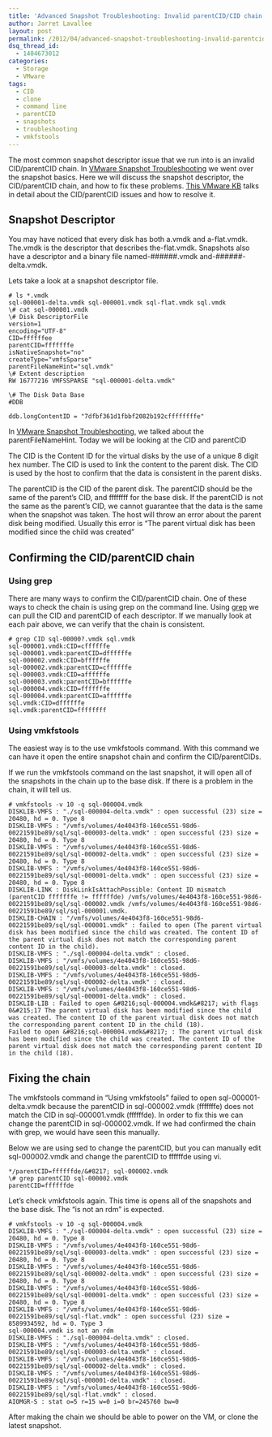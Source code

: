 ```yaml
---
title: 'Advanced Snapshot Troubleshooting: Invalid parentCID/CID chain'
author: Jarret Lavallee
layout: post
permalink: /2012/04/advanced-snapshot-troubleshooting-invalid-parentcidcid-chain/
dsq_thread_id:
  - 1404673012
categories:
  - Storage
  - VMware
tags:
  - CID
  - clone
  - command line
  - parentCID
  - snapshots
  - troubleshooting
  - vmkfstools
---
```

The most common snapshot descriptor issue that we run into is an invalid CID/parentCID chain. In <a title="VMware Snapshot Troubleshooting" href="http://virtuallyhyper.com/index.php/2012/04/vmware-snapshot-troubleshooting/" onclick="javascript:_gaq.push(['_trackEvent','outbound-article','http://virtuallyhyper.com/index.php/2012/04/vmware-snapshot-troubleshooting/']);" target="_blank">VMware Snapshot Troubleshooting</a> we went over the snapshot basics. Here we will discuss the snapshot descriptor, the CID/parentCID chain, and how to fix these problems. <a href="http://kb.vmware.com/kb/1007969" onclick="javascript:_gaq.push(['_trackEvent','outbound-article','http://kb.vmware.com/kb/1007969']);" target="_blank">This VMware KB</a> talks in detail about the CID/parentCID issues and how to resolve it.

## Snapshot Descriptor

You may have noticed that every disk has both a.vmdk and a-flat.vmdk. The.vmdk is the descriptor that describes the-flat.vmdk. Snapshots also have a descriptor and a binary file named-######.vmdk and-######-delta.vmdk.

Lets take a look at a snapshot descriptor file.

	# ls *.vmdk  
	sql-000001-delta.vmdk sql-000001.vmdk sql-flat.vmdk sql.vmdk  
	\# cat sql-000001.vmdk  
	\# Disk DescriptorFile  
	version=1  
	encoding="UTF-8"  
	CID=ffffffee  
	parentCID=fffffffe  
	isNativeSnapshot="no"  
	createType="vmfsSparse"  
	parentFileNameHint="sql.vmdk"  
	\# Extent description  
	RW 16777216 VMFSSPARSE "sql-000001-delta.vmdk"
	
	\# The Disk Data Base  
	#DDB
	
	ddb.longContentID = "7dfbf361d1fbbf2082b192cffffffffe"  
	

In <a title="VMware Snapshot Troubleshooting" href="http://virtuallyhyper.com/index.php/2012/04/vmware-snapshot-troubleshooting/" onclick="javascript:_gaq.push(['_trackEvent','outbound-article','http://virtuallyhyper.com/index.php/2012/04/vmware-snapshot-troubleshooting/']);">VMware Snapshot Troubleshooting</a>, we talked about the parentFileNameHint. Today we will be looking at the CID and parentCID

The CID is the Content ID for the virtual disks by the use of a unique 8 digit hex number. The CID is used to link the content to the parent disk. The CID is used by the host to confirm that the data is consistent in the parent disks.

The parentCID is the CID of the parent disk. The parentCID should be the same of the parent&#8217;s CID, and ffffffff for the base disk. If the parentCID is not the same as the parent&#8217;s CID, we cannot guarantee that the data is the same when the snapshot was taken. The host will throw an error about the parent disk being modified. Usually this error is &#8220;The parent virtual disk has been modified since the child was created&#8221;

## Confirming the CID/parentCID chain

### Using grep

There are many ways to confirm the CID/parentCID chain. One of these ways to check the chain is using grep on the command line. Using <a href="http://linux.die.net/man/1/grep" onclick="javascript:_gaq.push(['_trackEvent','outbound-article','http://linux.die.net/man/1/grep']);" target="_blank">grep</a> we can pull the CID and parentCID of each descriptor. If we manually look at each pair above, we can verify that the chain is consistent.

	# grep CID sql-00000?.vmdk sql.vmdk  
	sql-000001.vmdk:CID=cffffffe  
	sql-000001.vmdk:parentCID=dffffffe  
	sql-000002.vmdk:CID=bffffffe  
	sql-000002.vmdk:parentCID=cffffffe  
	sql-000003.vmdk:CID=affffffe  
	sql-000003.vmdk:parentCID=bffffffe  
	sql-000004.vmdk:CID=fffffffe  
	sql-000004.vmdk:parentCID=affffffe  
	sql.vmdk:CID=dffffffe  
	sql.vmdk:parentCID=ffffffff  
	

### Using vmkfstools

The easiest way is to the use vmkfstools command. With this command we can have it open the entire snapshot chain and confirm the CID/parentCIDs.

If we run the vmkfstools command on the last snapshot, it will open all of the snapshots in the chain up to the base disk. If there is a problem in the chain, it will tell us.

	# vmkfstools -v 10 -q sql-000004.vmdk  
	DISKLIB-VMFS : "./sql-000004-delta.vmdk" : open successful (23) size = 20480, hd = 0. Type 8  
	DISKLIB-VMFS : "/vmfs/volumes/4e4043f8-160ce551-98d6-00221591be89/sql/sql-000003-delta.vmdk" : open successful (23) size = 20480, hd = 0. Type 8  
	DISKLIB-VMFS : "/vmfs/volumes/4e4043f8-160ce551-98d6-00221591be89/sql/sql-000002-delta.vmdk" : open successful (23) size = 20480, hd = 0. Type 8  
	DISKLIB-VMFS : "/vmfs/volumes/4e4043f8-160ce551-98d6-00221591be89/sql/sql-000001-delta.vmdk" : open successful (23) size = 20480, hd = 0. Type 8  
	DISKLIB-LINK : DiskLinkIsAttachPossible: Content ID mismatch (parentCID fffffffe != ffffffde) /vmfs/volumes/4e4043f8-160ce551-98d6-00221591be89/sql/sql-000002.vmdk /vmfs/volumes/4e4043f8-160ce551-98d6-00221591be89/sql/sql-000001.vmdk.  
	DISKLIB-CHAIN : "/vmfs/volumes/4e4043f8-160ce551-98d6-00221591be89/sql/sql-000001.vmdk" : failed to open (The parent virtual disk has been modified since the child was created. The content ID of the parent virtual disk does not match the corresponding parent content ID in the child).  
	DISKLIB-VMFS : "./sql-000004-delta.vmdk" : closed.  
	DISKLIB-VMFS : "/vmfs/volumes/4e4043f8-160ce551-98d6-00221591be89/sql/sql-000003-delta.vmdk" : closed.  
	DISKLIB-VMFS : "/vmfs/volumes/4e4043f8-160ce551-98d6-00221591be89/sql/sql-000002-delta.vmdk" : closed.  
	DISKLIB-VMFS : "/vmfs/volumes/4e4043f8-160ce551-98d6-00221591be89/sql/sql-000001-delta.vmdk" : closed.  
	DISKLIB-LIB : Failed to open &#8216;sql-000004.vmdk&#8217; with flags 0&#215;17 The parent virtual disk has been modified since the child was created. The content ID of the parent virtual disk does not match the corresponding parent content ID in the child (18).  
	Failed to open &#8216;sql-000004.vmdk&#8217; : The parent virtual disk has been modified since the child was created. The content ID of the parent virtual disk does not match the corresponding parent content ID in the child (18).  
	

## Fixing the chain

The vmkfstools command in &#8220;Using vmkfstools&#8221; failed to open sql-000001-delta.vmdk because the parentCID in sql-000002.vmdk (fffffffe) does not match the CID in sql-000001.vmdk (ffffffde). In order to fix this we can change the parentCID in sql-000002.vmdk. If we had confirmed the chain with grep, we would have seen this manually.

Below we are using sed to change the parentCID, but you can manually edit sql-000002.vmdk and change the parentCID to ffffffde using vi.

	*/parentCID=ffffffde/&#8217; sql-000002.vmdk  
	\# grep parentCID sql-000002.vmdk  
	parentCID=ffffffde  
	

Let&#8217;s check vmkfstools again. This time is opens all of the snapshots and the base disk. The &#8220;is not an rdm&#8221; is expected.

	# vmkfstools -v 10 -q sql-000004.vmdk  
	DISKLIB-VMFS : "./sql-000004-delta.vmdk" : open successful (23) size = 20480, hd = 0. Type 8  
	DISKLIB-VMFS : "/vmfs/volumes/4e4043f8-160ce551-98d6-00221591be89/sql/sql-000003-delta.vmdk" : open successful (23) size = 20480, hd = 0. Type 8  
	DISKLIB-VMFS : "/vmfs/volumes/4e4043f8-160ce551-98d6-00221591be89/sql/sql-000002-delta.vmdk" : open successful (23) size = 20480, hd = 0. Type 8  
	DISKLIB-VMFS : "/vmfs/volumes/4e4043f8-160ce551-98d6-00221591be89/sql/sql-000001-delta.vmdk" : open successful (23) size = 20480, hd = 0. Type 8  
	DISKLIB-VMFS : "/vmfs/volumes/4e4043f8-160ce551-98d6-00221591be89/sql/sql-flat.vmdk" : open successful (23) size = 8589934592, hd = 0. Type 3  
	sql-000004.vmdk is not an rdm  
	DISKLIB-VMFS : "./sql-000004-delta.vmdk" : closed.  
	DISKLIB-VMFS : "/vmfs/volumes/4e4043f8-160ce551-98d6-00221591be89/sql/sql-000003-delta.vmdk" : closed.  
	DISKLIB-VMFS : "/vmfs/volumes/4e4043f8-160ce551-98d6-00221591be89/sql/sql-000002-delta.vmdk" : closed.  
	DISKLIB-VMFS : "/vmfs/volumes/4e4043f8-160ce551-98d6-00221591be89/sql/sql-000001-delta.vmdk" : closed.  
	DISKLIB-VMFS : "/vmfs/volumes/4e4043f8-160ce551-98d6-00221591be89/sql/sql-flat.vmdk" : closed.  
	AIOMGR-S : stat o=5 r=15 w=0 i=0 br=245760 bw=0  
	

After making the chain we should be able to power on the VM, or clone the latest snapshot.

<p class="wp-flattr-button">
  <a class="FlattrButton" style="display:none;" href="http://virtuallyhyper.com/2012/04/advanced-snapshot-troubleshooting-invalid-parentcidcid-chain/" title=" Advanced Snapshot Troubleshooting: Invalid parentCID/CID chain" rev="flattr;uid:virtuallyhyper;language:en_GB;category:text;tags:CID,clone,command line,parentCID,snapshots,troubleshooting,vmkfstools,blog;button:compact;">The most common snapshot descriptor issue that we run into is an invalid CID/parentCID chain. In VMware Snapshot Troubleshooting we went over the snapshot basics. Here we will discuss the...</a>
</p>